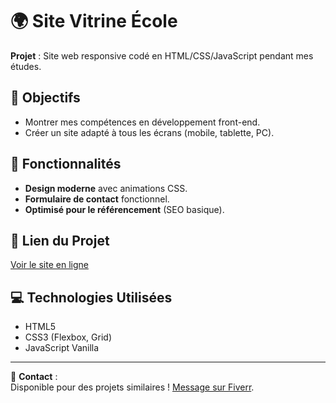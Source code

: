 # 🌍 Site Vitrine École  

**Projet** : Site web responsive codé en HTML/CSS/JavaScript pendant mes études.  

## 🎯 Objectifs  
- Montrer mes compétences en développement front-end.  
- Créer un site adapté à tous les écrans (mobile, tablette, PC).  

## 🔧 Fonctionnalités  
- **Design moderne** avec animations CSS.  
- **Formulaire de contact** fonctionnel.  
- **Optimisé pour le référencement** (SEO basique).  

## 🚀 Lien du Projet  
[Voir le site en ligne](https://devwebabidjan.github.io/projet-ecole)  

## 💻 Technologies Utilisées  
- HTML5  
- CSS3 (Flexbox, Grid)  
- JavaScript Vanilla  

---  
📩 **Contact** :  
Disponible pour des projets similaires ! [Message sur Fiverr](https://www.fiverr.com/tonprofil).  
